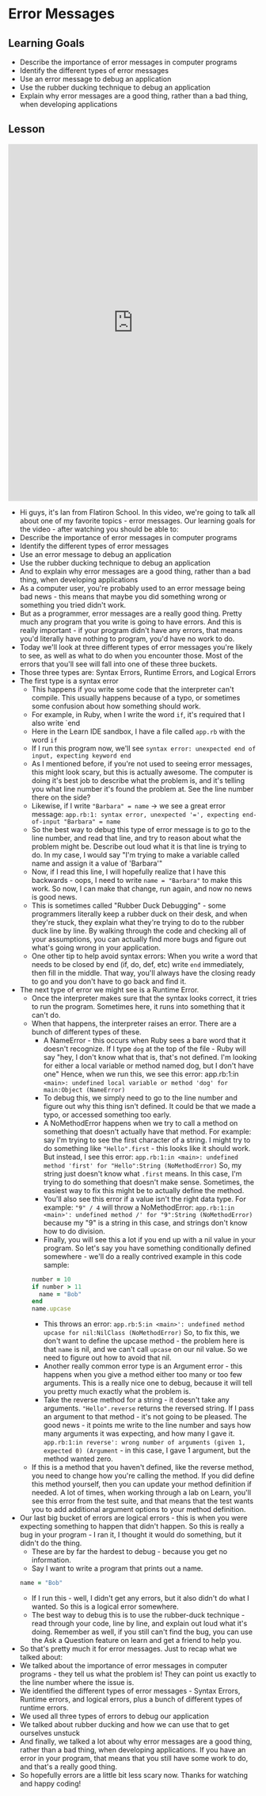 # Error Messages

## Learning Goals
+ Describe the importance of error messages in computer programs
+ Identify the different types of error messages
+ Use an error message to debug an application
+ Use the rubber ducking technique to debug an application
+ Explain why error messages are a good thing, rather than a bad thing, when developing applications

## Lesson
<iframe width="100%" height="720" src="https://www.youtube.com/embed/cGgRsGYkByI?rel=0&showinfo=0" frameborder="0" allowfullscreen></iframe>

+ Hi guys, it's Ian from Flatiron School. In this video, we're going to talk all about one of my favorite topics - error messages. Our learning goals for the video - after watching you should be able to:
+ Describe the importance of error messages in computer programs
+ Identify the different types of error messages
+ Use an error message to debug an application
+ Use the rubber ducking technique to debug an application
+ And to explain why error messages are a good thing, rather than a bad thing, when developing applications
+ As a computer user, you're probably used to an error message being bad news - this means that maybe you did something wrong or something you tried didn't work.
+ But as a programmer, error messages are a really good thing. Pretty much any program that you write is going to have errors. And this is really important - if your program didn't have any errors, that means you'd literally have nothing to program, you'd have no work to do.
+ Today we'll look at three different types of error messages you're likely to see, as well as what to do when you encounter those. Most of the errors that you'll see will fall into one of these three buckets.
+ Those three types are: Syntax Errors, Runtime Errors, and Logical Errors
+ The first type is a syntax error
  + This happens if you write some code that the interpreter can't compile. This usually happens because of a typo, or sometimes some confusion about how something should work.
  + For example, in Ruby, when I write the word `if`, it's required that I also write `end
  + Here in the Learn IDE sandbox, I have a file called `app.rb` with the word `if`
  + If I run this program now, we'll see `syntax error: unexpected end of input, expecting keyword end`
  + As I mentioned before, if you're not used to seeing error messages, this might look scary, but this is actually awesome. The computer is doing it's best job to describe what the problem is, and it's telling you what line number it's found the problem at. See the line number there on the side?
  + Likewise, if I write `"Barbara" = name` -> we see a great error message: `app.rb:1: syntax error, unexpected '=', expecting end-of-input
"Barbara" = name`
  + So the best way to debug this type of error message is to go to the line number, and read that line, and try to reason about what the problem might be. Describe out loud what it is that line is trying to do. In my case, I would say "I'm trying to make a variable called name and assign it a value of 'Barbara'"
  + Now, if I read this line, I will hopefully realize that I have this backwards - oops, I need to write `name = "Barbara"` to make this work. So now, I can make that change, run again, and now no news is good news.
  + This is sometimes called "Rubber Duck Debugging" - some programmers literally keep a rubber duck on their desk, and when they're stuck, they explain what they're trying to do to the rubber duck line by line. By walking through the code and checking all of your assumptions, you can actually find more bugs and figure out what's going wrong in your application.
  + One other tip to help avoid syntax errors: When you write a word that needs to be closed by end (if, do, def, etc) write `end` immediately, then fill in the middle. That way, you'll always have the closing ready to go and you don't have to go back and find it.
+ The next type of error we might see is a Runtime Error.
  + Once the interpreter makes sure that the syntax looks correct, it tries to run the program. Sometimes here, it runs into something that it can't do.
  + When that happens, the interpreter raises an error. There are a bunch of different types of these.
    + A NameError - this occurs when Ruby sees a bare word that it doesn't recognize. If I type `dog` at the top of the file - Ruby will say "hey, I don't know what that is, that's not defined. I'm looking for either a local variable or method named dog, but I don't have one" Hence, when we run this, we see this error: app.rb:1:in `<main>: undefined local variable or method 'dog' for main:Object (NameError)`
    + To debug this, we simply need to go to the line number and figure out why this thing isn't defined. It could be that we made a typo, or accessed something too early.
    + A NoMethodError happens when we try to call a method on something that doesn't actually have that method. For example: say I'm trying to see the first character of a string. I might try to do something like `"Hello".first` - this looks like it should work. But instead, I see this error: `app.rb:1:in <main>: undefined method 'first' for "Hello":String (NoMethodError)` So, my string just doesn't know what `.first` means. In this case, I'm trying to do something that doesn't make sense. Sometimes, the easiest way to fix this might be to actually define the method.
    + You'll also see this error if a value isn't the right data type. For example: `"9" / 4` will throw a NoMethodError: `app.rb:1:in <main>': undefined method /' for "9":String (NoMethodError)`  because  my "9" is a string in this case, and strings don't know how to do division.
    + Finally, you will see this a lot if you end up with a nil value in your program. So let's say you have something conditionally defined somewhere - we'll do a really contrived example in this code sample:
    ```ruby
    number = 10
    if number > 11
      name = "Bob"
    end
    name.upcase
    ```
    + This throws an error: `app.rb:5:in <main>': undefined method upcase for nil:NilClass (NoMethodError)` So, to fix this, we don't want to define the upcase method - the problem here is that `name` is nil, and we can't call `upcase` on our nil value. So we need to figure out how to avoid that nil.
    + Another really common error type is an Argument error - this happens when you give a method either too many or too few arguments. This is a really nice one to debug, because it will tell you pretty much exactly what the problem is.
    + Take the reverse method for a string - it doesn't take any arguments. `"Hello".reverse` returns the reversed string. If I pass an argument to that method - it's not going to be pleased. The good news - it points me write to the line number and says how many arguments it was expecting, and how many I gave it. `app.rb:1:in reverse': wrong number of arguments (given 1, expected 0) (Argument` - in this case, I gave 1 argument, but the method wanted zero.
  + If this is a method that you haven't defined, like the reverse method, you need to change how you're calling the method. If you did define this method yourself, then you can update your method definition if needed. A lot of times, when working through a lab on Learn, you'll see this error from the test suite, and that means that the test wants you to add additional argument options to your method definition.
+ Our last big bucket of errors are logical errors - this is when you were expecting something to happen that didn't happen. So this is really a bug in your program - I ran it, I thought it would do something, but it didn't do the thing.
  + These are by far the hardest to debug - because you get no information.
  + Say I want to write a program that prints out a name.
  ```ruby
  name = "Bob"
  ```
  + If I run this - well, I didn't get any errors, but it also didn't do what I wanted. So this is a logical error somewhere.
  + The best way to debug this is to use the rubber-duck technique -  read through your code, line by line, and explain out loud what it's doing. Remember as well, if you still can't find the bug, you can use the Ask a Question feature on learn and get a friend to help you.
+ So that's pretty much it for error messages. Just to recap what we talked about:
+ We talked about the importance of error messages in computer programs - they tell us what the problem is! They can point us exactly to the line number where the issue is.
+ We identified the different types of error messages - Syntax Errors, Runtime errors, and logical errors, plus a bunch of different types of runtime errors.
+ We used all three types of errors to debug our application
+ We talked about rubber ducking and how we can use that to get ourselves unstuck
+ And finally, we talked a lot about why error messages are a good thing, rather than a bad thing, when developing applications. If you have an error in your program, that means that you still have some work to do, and that's a really good thing.
+ So hopefully errors are a little bit less scary now. Thanks for watching and happy coding!
